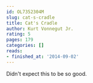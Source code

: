 ```yaml
---
id: OL7352304M
slug: cat-s-cradle
title: Cat's Cradle
author: Kurt Vonnegut Jr.
rating: 5
pages: 179
categories: []
reads:
- finished_at: '2014-09-02'
---
```

Didn't expect this to be so good.
